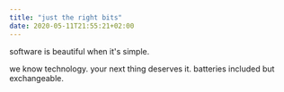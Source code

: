 ```yaml
---
title: "just the right bits"
date: 2020-05-11T21:55:21+02:00
---
```


software is beautiful when it's simple.

we know technology. your next thing deserves it. batteries included but
exchangeable.
